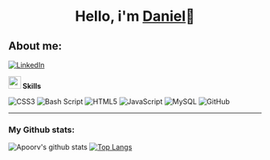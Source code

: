 <H1 align="center"> Hello, i'm <a href="https://github.com/Dgarridoo">Daniel</a>👋</h1>

<h2>About me:</h2>

<a href="https://www.linkedin.com/in/daniel-garcía-garrido-a46002355">![LinkedIn](https://img.shields.io/badge/linkedin-%230077B5.svg?style=for-the-badge&logo=linkedin&logoColor=white)</a>


<img src="https://media2.giphy.com/media/QssGEmpkyEOhBCb7e1/giphy.gif?cid=ecf05e47a0n3gi1bfqntqmob8g9aid1oyj2wr3ds3mg700bl&rid=giphy.gif" width ="25"><b> Skills</b>
<br>

![CSS3](https://img.shields.io/badge/css3-%231572B6.svg?style=for-the-badge&logo=css3&logoColor=white)
![Bash Script](https://img.shields.io/badge/bash_script-%23121011.svg?style=for-the-badge&logo=gnu-bash&logoColor=white)
![HTML5](https://img.shields.io/badge/html5-%23E34F26.svg?style=for-the-badge&logo=html5&logoColor=white)
![JavaScript](https://img.shields.io/badge/javascript-%23323330.svg?style=for-the-badge&logo=javascript&logoColor=%23F7DF1E)
![MySQL](https://img.shields.io/badge/mysql-4479A1.svg?style=for-the-badge&logo=mysql&logoColor=white)
![GitHub](https://img.shields.io/badge/github-%23121011.svg?style=for-the-badge&logo=github&logoColor=white)



---
### My Github stats:
![Apoorv's github stats](https://github-readme-stats.vercel.app/api?username=Dgarridoo&show_icons=true&title_color=ffc857&icon_color=8ac926&text_color=daf7dc&bg_color=151515&hide=["stars"])
[![Top Langs](https://github-readme-stats.vercel.app/api/top-langs/?username=Dgarrido&layout=compact&text_color=daf7dc&bg_color=151515)](https://github.com/anuraghazra/github-readme-stats)
